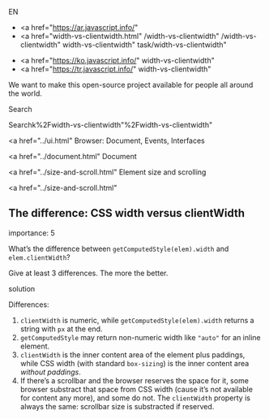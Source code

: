 EN

- <a href="https://ar.javascript.info/"
- <a href="width-vs-clientwidth.html"
  /width-vs-clientwidth"
  /width-vs-clientwidth"
  width-vs-clientwidth"
  task/width-vs-clientwidth"

<!-- -->

- <a href="https://ko.javascript.info/"
  width-vs-clientwidth"
- <a href="https://tr.javascript.info/"
  width-vs-clientwidth"

We want to make this open-source project available for people all around the world.

Search

Searchk%2Fwidth-vs-clientwidth"%2Fwidth-vs-clientwidth" </a>

<a href="../ui.html" Browser: Document, Events, Interfaces</span></a>

<a href="../document.html" Document</span></a>

<a href="../size-and-scroll.html" Element size and scrolling</span></a>

<a href="../size-and-scroll.html"

## The difference: CSS width versus clientWidth

<span class="task__importance" title="How important is the task, from 1 to 5">importance: 5</span>

What’s the difference between `getComputedStyle(elem).width` and `elem.clientWidth`?

Give at least 3 differences. The more the better.

solution

Differences:

1.  `clientWidth` is numeric, while `getComputedStyle(elem).width` returns a string with `px` at the end.
2.  `getComputedStyle` may return non-numeric width like `"auto"` for an inline element.
3.  `clientWidth` is the inner content area of the element plus paddings, while CSS width (with standard `box-sizing`) is the inner content area _without paddings_.
4.  If there’s a scrollbar and the browser reserves the space for it, some browser substract that space from CSS width (cause it’s not available for content any more), and some do not. The `clientWidth` property is always the same: scrollbar size is substracted if reserved.
